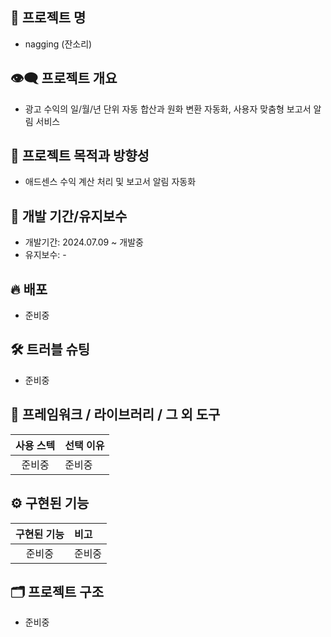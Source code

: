 ## 📓 프로젝트 명

- nagging (잔소리)

## 👁‍🗨 프로젝트 개요

- 광고 수익의 일/월/년 단위 자동 합산과 원화 변환 자동화, 사용자 맞춤형 보고서 알림 서비스

## 🎫 프로젝트 목적과 방향성

- 애드센스 수익 계산 처리 및 보고서 알림 자동화

## 📅 개발 기간/유지보수

- 개발기간: 2024.07.09 ~ 개발중
- 유지보수: -

## 🔥 배포

- 준비중

## 🛠️ 트러블 슈팅

- 준비중

## 🧰 프레임워크 / 라이브러리 / 그 외 도구

| 사용 스텍 | 선택 이유 |
| :-------: | :-------- |
|  준비중   | 준비중    |

## ⚙ 구현된 기능

| 구현된 기능 | 비고   |
| :---------: | :----- |
|   준비중    | 준비중 |

## 🗂️ 프로젝트 구조

- 준비중
